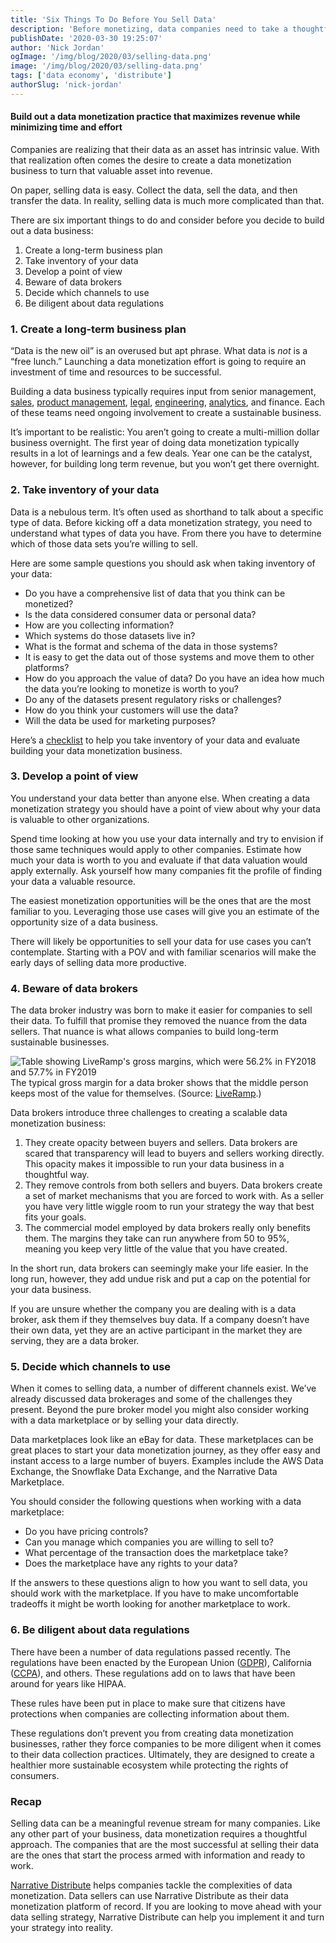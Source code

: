 ```yaml
---
title: 'Six Things To Do Before You Sell Data'
description: 'Before monetizing, data companies need to take a thoughtful approach to understand the size of the opportunity and setting themselves up for success.'
publishDate: '2020-03-30 19:25:07'
author: 'Nick Jordan'
ogImage: '/img/blog/2020/03/selling-data.png'
image: '/img/blog/2020/03/selling-data.png'
tags: ['data economy', 'distribute']
authorSlug: 'nick-jordan'
---
```

#### Build out a data monetization practice that maximizes revenue while minimizing time and effort

Companies are realizing that their data as an asset has intrinsic value. With that realization often comes the desire to create a data monetization business to turn that valuable asset into revenue.

On paper, selling data is easy. Collect the data, sell the data, and then transfer the data. In reality, selling data is much more complicated than that.

There are six important things to do and consider before you decide to build out a data business:

1. Create a long-term business plan
2. Take inventory of your data
3. Develop a point of view
4. Beware of data brokers
5. Decide which channels to use
6. Be diligent about data regulations

### 1\. Create a long-term business plan

“Data is the new oil” is an overused but apt phrase. What data is _not_ is a “free lunch.” Launching a data monetization effort is going to require an investment of time and resources to be successful.

Building a data business typically requires input from senior management, [sales](/roles/sales), [product management](/roles/product-managers), [legal](/roles/legal-compliance), [engineering](/roles/data-engineer), [analytics](/roles/business-analysts), and finance. Each of these teams need ongoing involvement to create a sustainable business.

It’s important to be realistic: You aren’t going to create a multi-million dollar business overnight. The first year of doing data monetization typically results in a lot of learnings and a few deals. Year one can be the catalyst, however, for building long term revenue, but you won’t get there overnight.

### 2\. Take inventory of your data

Data is a nebulous term. It’s often used as shorthand to talk about a specific type of data. Before kicking off a data monetization strategy, you need to understand what types of data you have. From there you have to determine which of those data sets you’re willing to sell.

Here are some sample questions you should ask when taking inventory of your data:

* Do you have a comprehensive list of data that you think can be monetized?
* Is the data considered consumer data or personal data?
* How are you collecting information?
* Which systems do those datasets live in?
* What is the format and schema of the data in those systems?
* It is easy to get the data out of those systems and move them to other platforms?
* How do you approach the value of data? Do you have an idea how much the data you’re looking to monetize is worth to you?
* Do any of the datasets present regulatory risks or challenges?
* How do you think your customers will use the data?
* Will the data be used for marketing purposes?

Here’s a [checklist](https://solutions.narrative.io/take-inventory-of-your-data) to help you take inventory of your data and evaluate building your data monetization business.

### 3\. Develop a point of view

You understand your data better than anyone else. When creating a data monetization strategy you should have a point of view about why your data is valuable to other organizations.

Spend time looking at how you use your data internally and try to envision if those same techniques would apply to other companies. Estimate how much your data is worth to you and evaluate if that data valuation would apply externally. Ask yourself how many companies fit the profile of finding your data a valuable resource.

The easiest monetization opportunities will be the ones that are the most familiar to you. Leveraging those use cases will give you an estimate of the opportunity size of a data business.

There will likely be opportunities to sell your data for use cases you can’t contemplate. Starting with a POV and with familiar scenarios will make the early days of selling data more productive.

### 4\. Beware of data brokers

The data broker industry was born to make it easier for companies to sell their data. To fulfill that promise they removed the nuance from the data sellers. That nuance is what allows companies to build long-term sustainable businesses.

![Table showing LiveRamp's gross margins, which were 56.2% in FY2018 and 57.7% in FY2019](https://solutions.narrative.io/hubfs/Screen%20Shot%202020-03-30%20at%201.35.37%20PM.png)The typical gross margin for a data broker shows that the middle person keeps most of the value for themselves. (Source: [LiveRamp](https://investors.liveramp.com/news-and-events/press-release-details/2019/LiveRamp-Announces-Fourth-Quarter-and-Fiscal-Year-Results/default.aspx).)

Data brokers introduce three challenges to creating a scalable data monetization business:

1. They create opacity between buyers and sellers. Data brokers are scared that transparency will lead to buyers and sellers working directly. This opacity makes it impossible to run your data business in a thoughtful way.
2. They remove controls from both sellers and buyers. Data brokers create a set of market mechanisms that you are forced to work with. As a seller you have very little wiggle room to run your strategy the way that best fits your goals.
3. The commercial model employed by data brokers really only benefits them. The margins they take can run anywhere from 50 to 95%, meaning you keep very little of the value that you have created.

In the short run, data brokers can seemingly make your life easier. In the long run, however, they add undue risk and put a cap on the potential for your data business.

If you are unsure whether the company you are dealing with is a data broker, ask them if they themselves buy data. If a company doesn’t have their own data, yet they are an active participant in the market they are serving, they are a data broker.

### 5\. Decide which channels to use

When it comes to selling data, a number of different channels exist. We’ve already discussed data brokerages and some of the challenges they present. Beyond the pure broker model you might also consider working with a data marketplace or by selling your data directly.

Data marketplaces look like an eBay for data. These marketplaces can be great places to start your data monetization journey, as they offer easy and instant access to a large number of buyers. Examples include the AWS Data Exchange, the Snowflake Data Exchange, and the Narrative Data Marketplace.

You should consider the following questions when working with a data marketplace:

* Do you have pricing controls?
* Can you manage which companies you are willing to sell to?
* What percentage of the transaction does the marketplace take?
* Does the marketplace have any rights to your data?

If the answers to these questions align to how you want to sell data, you should work with the marketplace. If you have to make uncomfortable tradeoffs it might be worth looking for another marketplace to work.

### 6\. Be diligent about data regulations

There have been a number of data regulations passed recently. The regulations have been enacted by the European Union ([GDPR](https://en.wikipedia.org/wiki/General_Data_Protection_Regulation)), California ([CCPA](https://en.wikipedia.org/wiki/California_Consumer_Privacy_Act)), and others. These regulations add on to laws that have been around for years like HIPAA.

These rules have been put in place to make sure that citizens have protections when companies are collecting information about them.

These regulations don’t prevent you from creating data monetization businesses, rather they force companies to be more diligent when it comes to their data collection practices. Ultimately, they are designed to create a healthier more sustainable ecosystem while protecting the rights of consumers.

### Recap

Selling data can be a meaningful revenue stream for many companies. Like any other part of your business, data monetization requires a thoughtful approach. The companies that are the most successful at selling their data are the ones that start the process armed with information and ready to work.

[Narrative Distribute](https://www.narrative.io/platform-distribute) helps companies tackle the complexities of data monetization. Data sellers can use Narrative Distribute as their data monetization platform of record. If you are looking to move ahead with your data selling strategy, Narrative Distribute can help you implement it and turn your strategy into reality.
